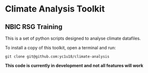 # Climate Analysis Toolkit
## NBIC RSG Training
This is a set of python scripts designed to analyse climate datafiles.

To install a copy of this toolkit, open a terminal and run:
```
git clone git@github.com:yc1u18/climate-analysis
```
**This code is currently in development and not all features will work**
